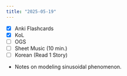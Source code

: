```yaml
---
title: "2025-05-19"
---
```


- [x] Anki Flashcards
- [x] KoL
- [ ] OGS
- [ ] Sheet Music (10 min.)
- [ ] Korean (Read 1 Story)

* Notes on modeling sinusoidal phenomenon.